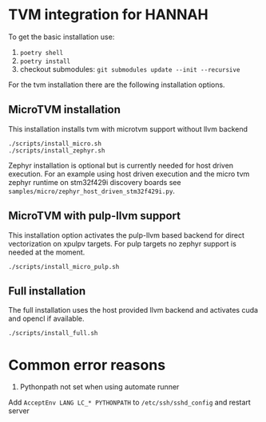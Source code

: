 # TVM integration for HANNAH

To get the basic installation use: 

1. `poetry shell`
2. `poetry install`
3. checkout submodules: `git submodules update --init --recursive`

For the tvm installation there are the following installation options. 

## MicroTVM installation

This installation installs tvm with microtvm support without llvm backend

```
./scripts/install_micro.sh
./scripts/install_zephyr.sh
```

Zephyr installation is optional but is currently needed for host driven execution. 
For an example using host driven execution and the micro tvm zephyr runtime on stm32f429i discovery boards 
see `samples/micro/zephyr_host_driven_stm32f429i.py`.

## MicroTVM with pulp-llvm support

This installation option activates the pulp-llvm based backend for direct vectorization on xpulpv targets. 
For pulp targets no zephyr support is needed at the moment. 

```
./scripts/install_micro_pulp.sh
```

## Full installation

The full installation uses the host provided llvm backend and activates cuda and opencl if available. 

```
./scripts/install_full.sh
```


# Common error reasons

1. Pythonpath not set when using automate runner

  Add `AcceptEnv LANG LC_* PYTHONPATH` to `/etc/ssh/sshd_config` and restart server
